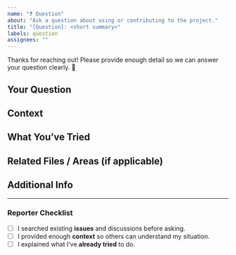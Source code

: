```yaml
---
name: "❓ Question"
about: "Ask a question about using or contributing to the project."
title: "[Question]: <short summary>"
labels: question
assignees: ""
---
```


Thanks for reaching out! Please provide enough detail so we can answer your question clearly. 🙌

## Your Question
<!-- Write your question here. -->

## Context
<!-- Why are you asking this question? (e.g. trying to add a service, debugging an error, learning the schema) -->

## What You’ve Tried
<!-- List what you’ve already looked at (docs, schema, existing issues) so we don’t suggest the same things. -->

## Related Files / Areas (if applicable)
<!-- If your question relates to specific service files, schema parts, or docs, mention them here. -->

## Additional Info
<!-- Add any extra details that might help us answer. -->

---

### Reporter Checklist
- [ ] I searched existing **issues** and discussions before asking.
- [ ] I provided enough **context** so others can understand my situation.
- [ ] I explained what I’ve **already tried** to do.
